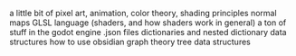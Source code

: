 
a little bit of pixel art, animation, color theory, shading principles
normal maps
GLSL language (shaders, and how shaders work in general)
a ton of stuff in the godot engine
.json files
dictionaries and nested dictionary data structures
how to use obsidian
graph theory
tree data structures
